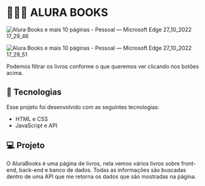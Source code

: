 # 👨🏽‍💻 ALURA BOOKS

![Alura Books e mais 10 páginas - Pessoal — Microsoft​ Edge 27_10_2022 17_29_46](https://user-images.githubusercontent.com/101364762/198393658-45a1ba12-bcfc-4d95-bdf9-f30186e91f9f.png)

![Alura Books e mais 10 páginas - Pessoal — Microsoft​ Edge 27_10_2022 17_29_51](https://user-images.githubusercontent.com/101364762/198393672-306b116c-f1aa-4a83-9771-3dde077c0ec3.png)

Podemos filtrar os livros conforme o que queremos ver clicando nos botões acima.

## 🚀 Tecnologias

Esse projeto foi desenvolvido com as seguintes tecnologias:

- HTML e CSS
- JavaScript e API


## 💻 Projeto

O AluraBooks é uma página de livros, nela vemos vários livros sobre front-end, back-end e banco de dados. Todas as informações são buscadas dentro de uma API que me retorna os dados que são mostradas na página. 
